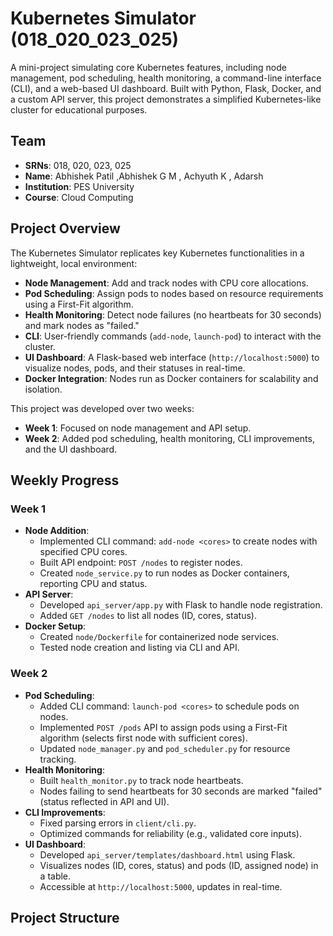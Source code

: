 # Kubernetes Simulator (018_020_023_025)

A mini-project simulating core Kubernetes features, including node management, pod scheduling, health monitoring, a command-line interface (CLI), and a web-based UI dashboard. Built with Python, Flask, Docker, and a custom API server, this project demonstrates a simplified Kubernetes-like cluster for educational purposes.

## Team
- **SRNs**: 018, 020, 023, 025
- **Name**: Abhishek Patil ,Abhishek G M , Achyuth K , Adarsh 
- **Institution**: PES University
- **Course**:  Cloud Computing


## Project Overview
The Kubernetes Simulator replicates key Kubernetes functionalities in a lightweight, local environment:
- **Node Management**: Add and track nodes with CPU core allocations.
- **Pod Scheduling**: Assign pods to nodes based on resource requirements using a First-Fit algorithm.
- **Health Monitoring**: Detect node failures (no heartbeats for 30 seconds) and mark nodes as "failed."
- **CLI**: User-friendly commands (`add-node`, `launch-pod`) to interact with the cluster.
- **UI Dashboard**: A Flask-based web interface (`http://localhost:5000`) to visualize nodes, pods, and their statuses in real-time.
- **Docker Integration**: Nodes run as Docker containers for scalability and isolation.

This project was developed over two weeks:
- **Week 1**: Focused on node management and API setup.
- **Week 2**: Added pod scheduling, health monitoring, CLI improvements, and the UI dashboard.

## Weekly Progress
### Week 1
- **Node Addition**:
  - Implemented CLI command: `add-node <cores>` to create nodes with specified CPU cores.
  - Built API endpoint: `POST /nodes` to register nodes.
  - Created `node_service.py` to run nodes as Docker containers, reporting CPU and status.
- **API Server**:
  - Developed `api_server/app.py` with Flask to handle node registration.
  - Added `GET /nodes` to list all nodes (ID, cores, status).
- **Docker Setup**:
  - Created `node/Dockerfile` for containerized node services.
  - Tested node creation and listing via CLI and API.

### Week 2
- **Pod Scheduling**:
  - Added CLI command: `launch-pod <cores>` to schedule pods on nodes.
  - Implemented `POST /pods` API to assign pods using a First-Fit algorithm (selects first node with sufficient cores).
  - Updated `node_manager.py` and `pod_scheduler.py` for resource tracking.
- **Health Monitoring**:
  - Built `health_monitor.py` to track node heartbeats.
  - Nodes failing to send heartbeats for 30 seconds are marked "failed" (status reflected in API and UI).
- **CLI Improvements**:
  - Fixed parsing errors in `client/cli.py`.
  - Optimized commands for reliability (e.g., validated core inputs).
- **UI Dashboard**:
  - Developed `api_server/templates/dashboard.html` using Flask.
  - Visualizes nodes (ID, cores, status) and pods (ID, assigned node) in a table.
  - Accessible at `http://localhost:5000`, updates in real-time.

## Project Structure
